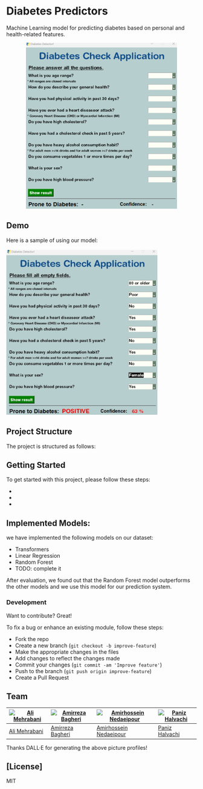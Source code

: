 #  Diabetes Predictors 
Machine Learning model for predicting diabetes based on personal and health-related features.<br>
<p style="text-align: center;">
<img src="image-ui.png" width="400"/>
</p>


## Demo
Here is a sample of using our model:<br>
<br>
<img src="demo.jpg" width="400"/>

## Project Structure

The project is structured as follows:

## Getting Started
To get started with this project, please follow these steps:

-
-
-



## Implemented Models:
we have implemented the following models on our dataset:

- Transformers
- Linear Regression
- Random Forest
- TODO: complete it

After evaluation, we found out that the Random Forest model outperforms the other models and we use this model for our prediction system.

### Development
Want to contribute? Great!

To fix a bug or enhance an existing module, follow these steps:

- Fork the repo
- Create a new branch (`git checkout -b improve-feature`)
- Make the appropriate changes in the files
- Add changes to reflect the changes made
- Commit your changes (`git commit -am 'Improve feature'`)
- Push to the branch (`git push origin improve-feature`)
- Create a Pull Request 



## Team

[![Ali Mehrabani](https://github.com/AmBadAl/Diabetes/blob/main/DALL%C2%B7E%202023-06-13%2023.11.53%20-%20cute%20high%20quality%20animationary%20robots%20images%20colorful.png)](https://github.com/AliMehrabani) | [![Amirreza Bagheri](https://github.com/AmBadAl/Diabetes/blob/main/DALL%C2%B7E%202023-06-13%2023.11.56%20-%20cute%20high%20quality%20animationary%20robots%20images%20colorful.png)](https://github.com/AmBadAl) | [![Amirhossein Nedaeipour](https://github.com/AmBadAl/Diabetes/blob/main/DALL%C2%B7E%202023-06-13%2023.12.00%20-%20cute%20high%20quality%20animationary%20robots%20images%20colorful.png)](https://github.com/nedaei79)|[![Paniz Halvachi](https://github.com/AmBadAl/Diabetes/blob/main/DALL%C2%B7E%202023-06-13%2023.11.47%20-%20cute%20high%20quality%20animationary%20robots%20images%20colorful.png)](https://github.com/panizhalvachi)
---|---|---|---
[Ali Mehrabani](https://github.com/AliMehrabani) |[Amirreza Bagheri](https://github.com/AmBadAl) |[Amirhossein Nedaeipour](https://github.com/nedaei79)|[Paniz Halvachi](https://github.com/panizhalvachi)

Thanks DALL·E for generating the above picture profiles!

## [License]
MIT


